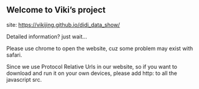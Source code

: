 ## Welcome to Viki’s project

site: https://vikijing.github.io/didi_data_show/

Detailed information? just wait...

Please use chrome to open the website, cuz some problem may exist with safari.

Since we use Protocol Relative Urls in our website, so if you want to download and run it on your own devices, please add http: to all the javascript src.
